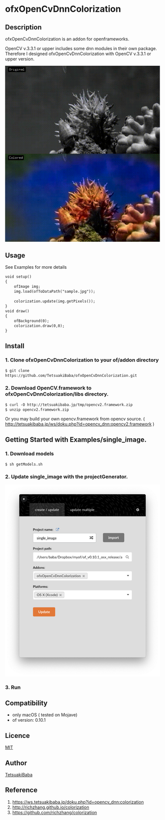 # ofxOpenCvDnnColorization

## Description
ofxOpenCvDnnColorization is an addon for openframeworks.

OpenCV v.3.3.1 or upper includes some dnn modules in their own package. Therefore I designed ofxOpenCvDnnColorization with OpenCV v.3.3.1 or upper version.

![sample gif](sample.gif)

## Usage
See Examples for more details
```
void setup()
{
    ofImage img;
    img.load(ofToDataPath("sample.jpg"));

    colorization.update(img.getPixels());
}
void draw()
{
    ofBackground(0);
    colorization.draw(0,0);
}

```


## Install
### 1. Clone ofxOpenCvDnnColorization to your of/addon directory
    $ git clone https://github.com/TetsuakiBaba/ofxOpenCvDnnColorization.git
### 2. Download OpenCV.framework to ofxOpenCvDnnColorization/libs directory. 
    $ curl -O http://tetsuakibaba.jp/tmp/opencv2.framework.zip
    $ unzip opencv2.framework.zip
   
Or you may build your own opencv.framework from opencv source. ( http://tetsuakibaba.jp/ws/doku.php?id=opencv_dnn:opencv2.framework )

## Getting Started with Examples/single_image.
### 1. Download models
    $ sh getModels.sh
### 2. Update single_image with the projectGenerator.
![single_image screenshot](projectGenerator.png)
### 3. Run

## Compatibility
- only macOS ( tested on Mojave)
- of version: 0.10.1

## Licence
[MIT](https://opensource.org/licenses/MIT)

## Author
[TetsuakiBaba](https://github.com/TetsuakiBaba)

## Reference
1. https://ws.tetsuakibaba.jp/doku.php?id=opencv_dnn:colorization
2. http://richzhang.github.io/colorization
3. https://github.com/richzhang/colorization

